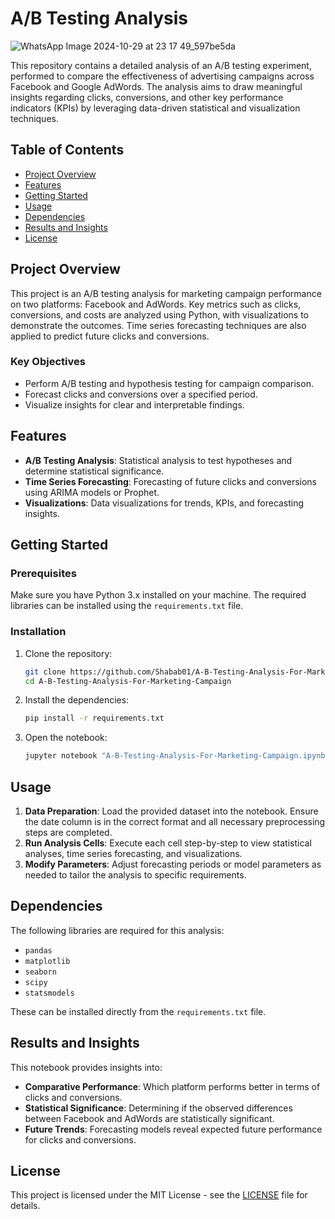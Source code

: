 # A/B Testing Analysis

![WhatsApp Image 2024-10-29 at 23 17 49_597be5da](https://github.com/user-attachments/assets/dcf9088d-88eb-4e49-920b-5dd6f3e97a1e)

This repository contains a detailed analysis of an A/B testing experiment, performed to compare the effectiveness of advertising campaigns across Facebook and Google AdWords. The analysis aims to draw meaningful insights regarding clicks, conversions, and other key performance indicators (KPIs) by leveraging data-driven statistical and visualization techniques.

## Table of Contents
- [Project Overview](#project-overview)
- [Features](#features)
- [Getting Started](#getting-started)
- [Usage](#usage)
- [Dependencies](#dependencies)
- [Results and Insights](#results-and-insights)
- [License](#license)

## Project Overview
This project is an A/B testing analysis for marketing campaign performance on two platforms: Facebook and AdWords. Key metrics such as clicks, conversions, and costs are analyzed using Python, with visualizations to demonstrate the outcomes. Time series forecasting techniques are also applied to predict future clicks and conversions.

### Key Objectives
- Perform A/B testing and hypothesis testing for campaign comparison.
- Forecast clicks and conversions over a specified period.
- Visualize insights for clear and interpretable findings.

## Features
- **A/B Testing Analysis**: Statistical analysis to test hypotheses and determine statistical significance.
- **Time Series Forecasting**: Forecasting of future clicks and conversions using ARIMA models or Prophet.
- **Visualizations**: Data visualizations for trends, KPIs, and forecasting insights.

## Getting Started
### Prerequisites
Make sure you have Python 3.x installed on your machine. The required libraries can be installed using the `requirements.txt` file.

### Installation
1. Clone the repository:
   ```bash
   git clone https://github.com/Shabab01/A-B-Testing-Analysis-For-Marketing-Campaign.git
   cd A-B-Testing-Analysis-For-Marketing-Campaign
   ```

2. Install the dependencies:
   ```bash
   pip install -r requirements.txt
   ```

3. Open the notebook:
   ```bash
   jupyter notebook "A-B-Testing-Analysis-For-Marketing-Campaign.ipynb"
   ```

## Usage
1. **Data Preparation**: Load the provided dataset into the notebook. Ensure the date column is in the correct format and all necessary preprocessing steps are completed.
2. **Run Analysis Cells**: Execute each cell step-by-step to view statistical analyses, time series forecasting, and visualizations.
3. **Modify Parameters**: Adjust forecasting periods or model parameters as needed to tailor the analysis to specific requirements.

## Dependencies
The following libraries are required for this analysis:
- `pandas`
- `matplotlib`
- `seaborn`
- `scipy`
- `statsmodels`


These can be installed directly from the `requirements.txt` file.

## Results and Insights
This notebook provides insights into:
- **Comparative Performance**: Which platform performs better in terms of clicks and conversions.
- **Statistical Significance**: Determining if the observed differences between Facebook and AdWords are statistically significant.
- **Future Trends**: Forecasting models reveal expected future performance for clicks and conversions.

## License
This project is licensed under the MIT License - see the [LICENSE](LICENSE) file for details.
